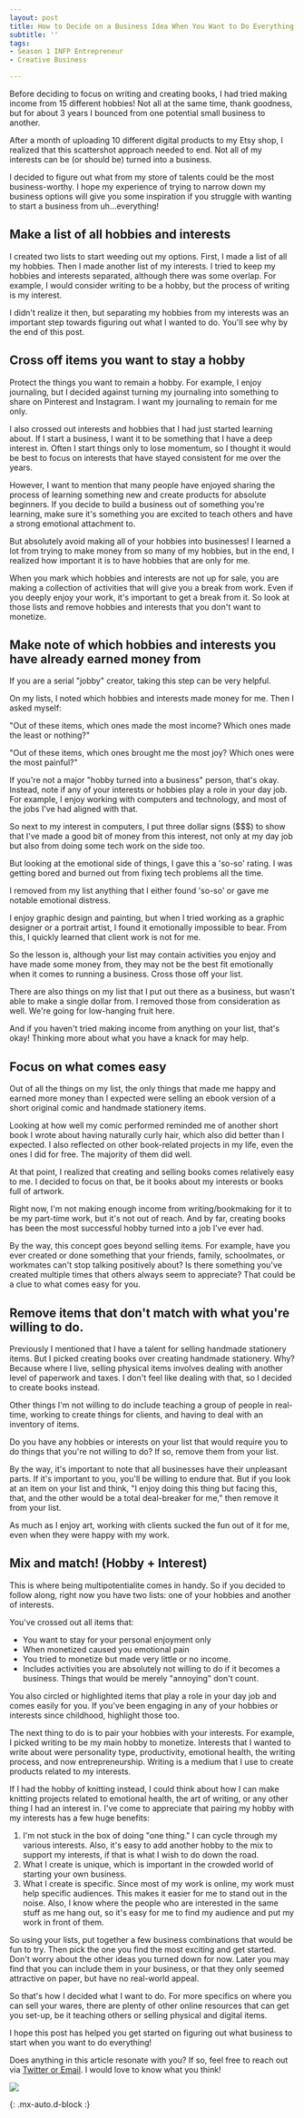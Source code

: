 ```yaml
---
layout: post
title: How to Decide on a Business Idea When You Want to Do Everything
subtitle: ''
tags:
- Season 1 INFP Entrepreneur
- Creative Business

---
```

Before deciding to focus on writing and creating books, I had tried making income from 15 different hobbies! Not all at the same time, thank goodness, but for about 3 years I bounced from one potential small business to another.

After a month of uploading 10 different digital products to my Etsy shop, I realized that this scattershot approach needed to end. Not all of my interests can be (or should be) turned into a business.

I decided to figure out what from my store of talents could be the most business-worthy. I hope my experience of trying to narrow down my business options will give you some inspiration if you struggle with wanting to start a business from uh...everything!

## Make a list of all hobbies and interests

I created two lists to start weeding out my options. First, I made a list of all my hobbies. Then I made another list of my interests. I tried to keep my hobbies and interests separated, although there was some overlap. For example, I would consider writing to be a hobby, but the process of writing is my interest.

I didn't realize it then, but separating my hobbies from my interests was an important step towards figuring out what I wanted to do.  You'll see why by the end of this post.

## Cross off items you want to stay a hobby

Protect the things you want to remain a hobby. For example, I enjoy journaling, but I decided against turning my journaling into something to share on Pinterest and Instagram. I want my journaling to remain for me only.

I also crossed out interests and hobbies that I had just started learning about. If I start a business, I want it to be something that I have a deep interest in. Often I start things only to lose momentum, so I thought it would be best to focus on interests that have stayed consistent for me over the years.

However, I want to mention that many people have enjoyed sharing the process of learning something new and create products for absolute beginners. If you decide to build a business out of something you're learning, make sure it's something you are excited to teach others and have a strong emotional attachment to.

But absolutely avoid making all of your hobbies into businesses!  I learned a lot from trying to make money from so many of my hobbies, but in the end, I realized how important it is to have hobbies that are only for me.

When you mark which hobbies and interests are not up for sale, you are making a collection of activities that will give you a break from work. Even if you deeply enjoy your work, it's important to get a break from it. So look at those lists and remove hobbies and interests that you don't want to monetize.

## Make note of which hobbies and interests you have already earned money from

If you are a serial "jobby" creator, taking this step can be very helpful.

On my lists, I noted which hobbies and interests made money for me. Then I asked myself:

"Out of these items, which ones made the most income? Which ones made the least or nothing?"

"Out of these items, which ones brought me the most joy? Which ones were the most painful?"

If you're not a major "hobby turned into a business" person, that's okay. Instead, note if any of your interests or hobbies play a role in your day job. For example, I enjoy working with computers and technology, and most of the jobs I've had aligned with that.

So next to my interest in computers, I put three dollar signs ($$$) to show that I've made a good bit of money from this interest, not only at my day job but also from doing some tech work on the side too.

But looking at the emotional side of things, I gave this a 'so-so' rating. I was getting bored and burned out from fixing tech problems all the time.

I removed from my list anything that I either found 'so-so' or gave me notable emotional distress.

I enjoy graphic design and painting, but when I tried working as a graphic designer or a portrait artist, I found it emotionally impossible to bear. From this, I quickly learned that client work is not for me.

So the lesson is, although your list may contain activities you enjoy and have made some money from, they may not be the best fit emotionally when it comes to running a business. Cross those off your list.

There are also things on my list that I put out there as a business, but wasn't able to make a single dollar from. I removed those from consideration as well. We're going for low-hanging fruit here.

And if you haven't tried making income from anything on your list, that's okay! Thinking more about what you have a knack for may help.

## Focus on what comes easy

Out of all the things on my list, the only things that made me happy and earned more money than I expected were selling an ebook version of a short original comic and handmade stationery items.

Looking at how well my comic performed reminded me of another short book I wrote about having naturally curly hair, which also did better than I expected. I also reflected on other book-related projects in my life, even the ones I did for free. The majority of them did well.

At that point, I realized that creating and selling books comes relatively easy to me. I decided to focus on that, be it books about my interests or books full of artwork.

Right now, I'm not making enough income from writing/bookmaking for it to be my part-time work, but it's not out of reach. And by far, creating books has been the most successful hobby turned into a job I've ever had.

By the way, this concept goes beyond selling items. For example, have you ever created or done something that your friends, family, schoolmates, or workmates can't stop talking positively about? Is there something you've created multiple times that others always seem to appreciate? That could be a clue to what comes easy for you.

## Remove items that don't match with what you're willing to do.

Previously I mentioned that I have a talent for selling handmade stationery items. But I picked creating books over creating handmade stationery. Why? Because where I live, selling physical items involves dealing with another level of paperwork and taxes. I don't feel like dealing with that, so I decided to create books instead.

Other things I'm not willing to do include teaching a group of people in real-time, working to create things for clients, and having to deal with an inventory of items.

Do you have any hobbies or interests on your list that would require you to do things that you're not willing to do? If so, remove them from your list.

By the way, it's important to note that all businesses have their unpleasant parts. If it's important to you, you'll be willing to endure that. But if you look at an item on your list and think, "I enjoy doing this thing but facing this, that, and the other would be a total deal-breaker for me," then remove it from your list.

As much as I enjoy art, working with clients sucked the fun out of it for me, even when they were happy with my work.

## Mix and match! (Hobby + Interest)

This is where being multipotentialite comes in handy. So if you decided to follow along, right now you have two lists: one of your hobbies and another of interests.

You've crossed out all items that:

* You want to stay for your personal enjoyment only
* When monetized caused you emotional pain
* You tried to monetize but made very little or no income.
* Includes activities you are absolutely not willing to do if it becomes a business. Things that would be merely "annoying" don't count.

You also circled or highlighted items that play a role in your day job and comes easily for you. If you've been engaging in any of your hobbies or interests since childhood, highlight those too.

The next thing to do is to pair your hobbies with your interests. For example, I picked writing to be my main hobby to monetize. Interests that I wanted to write about were personality type, productivity, emotional health, the writing process, and now entrepreneurship.  Writing is a medium that I use to create products related to my interests.

If I had the hobby of knitting instead, I could think about how I can make knitting projects related to emotional health, the art of writing, or any other thing I had an interest in. I've come to appreciate that pairing my hobby with my interests has a few huge benefits:

1. I'm not stuck in the box of doing "one thing."  I can cycle through my various interests. Also, it's easy to add another hobby to the mix to support my interests, if that is what I wish to do down the road.
2. What I create is unique, which is important in the crowded world of starting your own business.
3. What I create is specific. Since most of my work is online, my work must help specific audiences. This makes it easier for me to stand out in the noise. Also, I know where the people who are interested in the same stuff as me hang out, so it's easy for me to find my audience and put my work in front of them.

So using your lists, put together a few business combinations that would be fun to try. Then pick the one you find the most exciting and get started. Don't worry about the other ideas you turned down for now. Later you may find that you can include them in your business, or that they only seemed attractive on paper, but have no real-world appeal.

So that's how I decided what I want to do. For more specifics on where you can sell your wares, there are plenty of other online resources that can get you set-up, be it teaching others or selling physical and digital items.

I hope this post has helped you get started on figuring out what business to start when you want to do everything!

Does anything in this article resonate with you? If so, feel free to reach out via [Twitter or Email](https://arcadiapage.com/talk/). I would love to know what you think!

![](/uploads/how-to-decide-on-a-business-idea.png)

{: .mx-auto.d-block :}